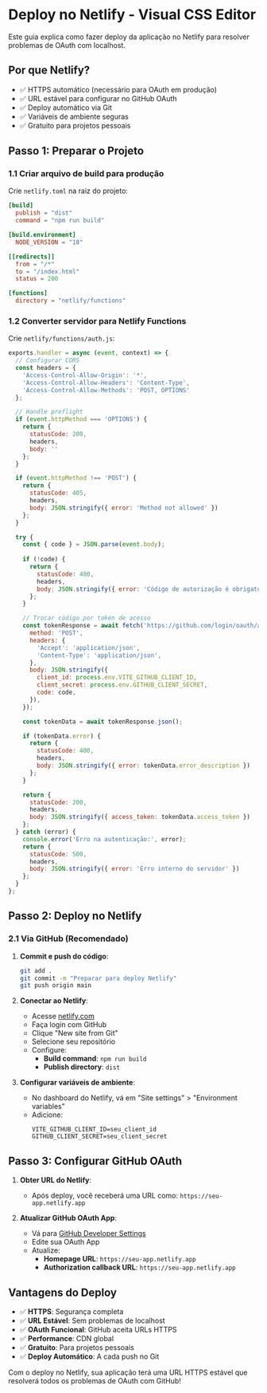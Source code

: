 # Deploy no Netlify - Visual CSS Editor

Este guia explica como fazer deploy da aplicação no Netlify para resolver problemas de OAuth com localhost.

## Por que Netlify?

- ✅ HTTPS automático (necessário para OAuth em produção)
- ✅ URL estável para configurar no GitHub OAuth
- ✅ Deploy automático via Git
- ✅ Variáveis de ambiente seguras
- ✅ Gratuito para projetos pessoais

## Passo 1: Preparar o Projeto

### 1.1 Criar arquivo de build para produção

Crie `netlify.toml` na raiz do projeto:

```toml
[build]
  publish = "dist"
  command = "npm run build"

[build.environment]
  NODE_VERSION = "18"

[[redirects]]
  from = "/*"
  to = "/index.html"
  status = 200

[functions]
  directory = "netlify/functions"
```

### 1.2 Converter servidor para Netlify Functions

Crie `netlify/functions/auth.js`:

```javascript
exports.handler = async (event, context) => {
  // Configurar CORS
  const headers = {
    'Access-Control-Allow-Origin': '*',
    'Access-Control-Allow-Headers': 'Content-Type',
    'Access-Control-Allow-Methods': 'POST, OPTIONS'
  };

  // Handle preflight
  if (event.httpMethod === 'OPTIONS') {
    return {
      statusCode: 200,
      headers,
      body: ''
    };
  }

  if (event.httpMethod !== 'POST') {
    return {
      statusCode: 405,
      headers,
      body: JSON.stringify({ error: 'Method not allowed' })
    };
  }

  try {
    const { code } = JSON.parse(event.body);
    
    if (!code) {
      return {
        statusCode: 400,
        headers,
        body: JSON.stringify({ error: 'Código de autorização é obrigatório' })
      };
    }

    // Trocar código por token de acesso
    const tokenResponse = await fetch('https://github.com/login/oauth/access_token', {
      method: 'POST',
      headers: {
        'Accept': 'application/json',
        'Content-Type': 'application/json',
      },
      body: JSON.stringify({
        client_id: process.env.VITE_GITHUB_CLIENT_ID,
        client_secret: process.env.GITHUB_CLIENT_SECRET,
        code: code,
      }),
    });

    const tokenData = await tokenResponse.json();

    if (tokenData.error) {
      return {
        statusCode: 400,
        headers,
        body: JSON.stringify({ error: tokenData.error_description })
      };
    }

    return {
      statusCode: 200,
      headers,
      body: JSON.stringify({ access_token: tokenData.access_token })
    };
  } catch (error) {
    console.error('Erro na autenticação:', error);
    return {
      statusCode: 500,
      headers,
      body: JSON.stringify({ error: 'Erro interno do servidor' })
    };
  }
};
```

## Passo 2: Deploy no Netlify

### 2.1 Via GitHub (Recomendado)

1. **Commit e push do código**:
   ```bash
   git add .
   git commit -m "Preparar para deploy Netlify"
   git push origin main
   ```

2. **Conectar ao Netlify**:
   - Acesse [netlify.com](https://netlify.com)
   - Faça login com GitHub
   - Clique "New site from Git"
   - Selecione seu repositório
   - Configure:
     - **Build command**: `npm run build`
     - **Publish directory**: `dist`

3. **Configurar variáveis de ambiente**:
   - No dashboard do Netlify, vá em "Site settings" > "Environment variables"
   - Adicione:
     ```
     VITE_GITHUB_CLIENT_ID=seu_client_id
     GITHUB_CLIENT_SECRET=seu_client_secret
     ```

## Passo 3: Configurar GitHub OAuth

1. **Obter URL do Netlify**:
   - Após deploy, você receberá uma URL como: `https://seu-app.netlify.app`

2. **Atualizar GitHub OAuth App**:
   - Vá para [GitHub Developer Settings](https://github.com/settings/developers)
   - Edite sua OAuth App
   - Atualize:
     - **Homepage URL**: `https://seu-app.netlify.app`
     - **Authorization callback URL**: `https://seu-app.netlify.app`

## Vantagens do Deploy

- ✅ **HTTPS**: Segurança completa
- ✅ **URL Estável**: Sem problemas de localhost
- ✅ **OAuth Funcional**: GitHub aceita URLs HTTPS
- ✅ **Performance**: CDN global
- ✅ **Gratuito**: Para projetos pessoais
- ✅ **Deploy Automático**: A cada push no Git

Com o deploy no Netlify, sua aplicação terá uma URL HTTPS estável que resolverá todos os problemas de OAuth com GitHub!